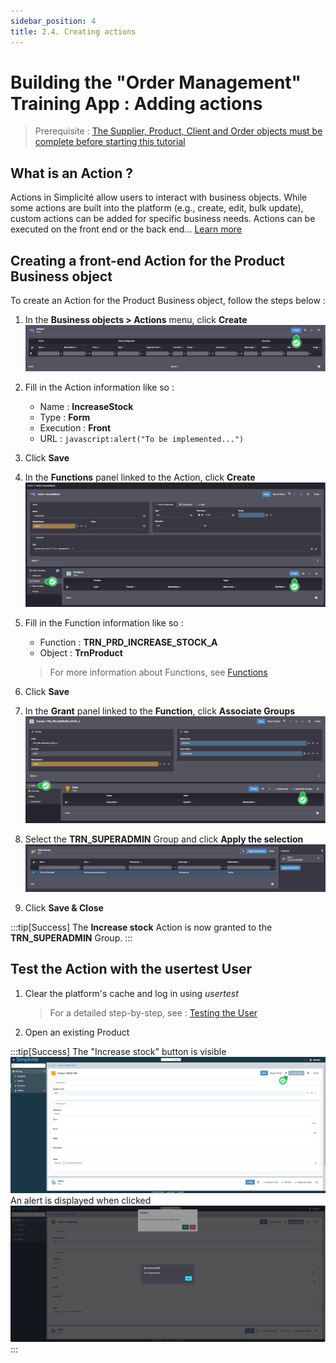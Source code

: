 ```yaml
---
sidebar_position: 4
title: 2.4. Creating actions
---
```


# Building the "Order Management" Training App : Adding actions

> Prerequisite : [The Supplier, Product, Client and Order objects must be complete before starting this tutorial](/tutorial/expanding/addobjects)

## What is an Action ?

Actions in Simplicité allow users to interact with business objects. While some actions are built into the platform (e.g., create, edit, bulk update), custom actions can be added for specific business needs. Actions can be executed on the front end or the back end... [Learn more](/make/businessobjects/actions)

## Creating a front-end Action for the Product Business object

To create an Action for the Product Business object, follow the steps below :
1. In the **Business objects > Actions** menu, click **Create**  
    ![](img/actions/create-action.png)
    
2. Fill in the Action information like so :
    - Name : **IncreaseStock**
    - Type : **Form**
    - Execution : **Front**
    - URL : `javascript:alert("To be implemented...")`
3. Click **Save**
4. In the **Functions** panel linked to the Action, click **Create**  
    ![](img/actions/create-function.png)
5. Fill in the Function information like so :
    - Function : **TRN_PRD_INCREASE_STOCK_A**
    - Object : **TrnProduct**  
    > For more information about Functions, see [Functions](/make/usersrights/function)
6. Click **Save**
7. In the **Grant** panel linked to the **Function**, click **Associate Groups**  
    ![](img/actions/create-grant.png)
8. Select the **TRN_SUPERADMIN** Group and click **Apply the selection**  
    ![](img/actions/select-group.png)
9. Click **Save & Close**

:::tip[Success]
  The <b>Increase stock</b> Action is now granted to the <b>TRN_SUPERADMIN</b> Group.
:::


## Test the Action with the usertest User


1. Clear the platform's cache and log in using *usertest*
    > For a detailed step-by-step, see : [Testing the User](/tutorial/getting-started/user#activating-and-testing-the-user)

2. Open an existing Product

:::tip[Success]
  The "Increase stock" button is visible
    ![](img/actions/success-btn.png)
    An alert is displayed when clicked
    ![](img/actions/success-action.png)
:::